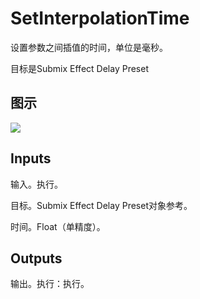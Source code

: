 # SetInterpolationTime

设置参数之间插值的时间，单位是毫秒。

目标是Submix Effect Delay Preset

## 图示

![]($-20221218-18040856.png)

## Inputs

输入。执行。

目标。Submix Effect Delay Preset对象参考。

时间。Float（单精度）。 

## Outputs

输出。执行：执行。
